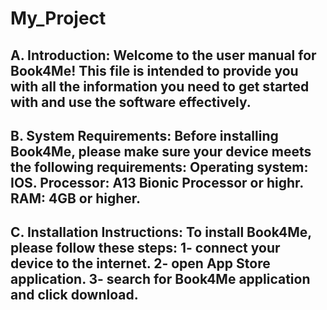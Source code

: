 # My_Project
A. Introduction:
Welcome to the user manual for Book4Me! This file is intended to provide you with all the information you need to get started with and use the software effectively.
------------
B. System Requirements:
Before installing Book4Me, please make sure your device meets the following requirements:
Operating system: IOS.
Processor: A13 Bionic Processor or highr.
RAM: 4GB or higher.
------------
C. Installation Instructions:
To install Book4Me, please follow these steps:
1- connect your device to the internet.
2- open App Store application.
3- search for Book4Me application and click download. 
------------

